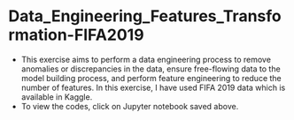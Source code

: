 # Data_Engineering_Features_Transformation-FIFA2019
- This exercise aims to perform a data engineering process to remove anomalies or discrepancies in the data, ensure free-flowing data to the model building process, and perform feature engineering to reduce the number of features. In this exercise, I have used FIFA 2019 data which is available in Kaggle.<br>
- To view the codes, click on Jupyter notebook saved above.
